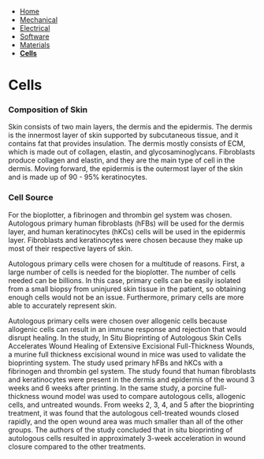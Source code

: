 - [Home](/Biofabrication-Design-Project/index)
- [Mechanical](/Biofabrication-Design-Project/Mechanical)
- [Electrical](/Biofabrication-Design-Project/Electrical)
- [Software](/Biofabrication-Design-Project/Software)
- [Materials](/Biofabrication-Design-Project/Materials)
- **[Cells](/Biofabrication-Design-Project/Cells)**

# Cells

### Composition of Skin
Skin consists of two main layers, the dermis and the epidermis. The dermis is the innermost layer of skin supported by subcutaneous tissue, and it contains fat that provides insulation. The dermis mostly consists of ECM, which is made out of collagen, elastin, and glycosaminoglycans. Fibroblasts produce collagen and elastin, and they are the main type of cell in the dermis. Moving forward, the epidermis is the outermost layer of the skin and is made up of 90 - 95% keratinocytes. 

### Cell Source
For the bioplotter, a fibrinogen and thrombin gel system was chosen. Autologous primary human fibroblasts (hFBs) will be used for the dermis layer, and human keratinocytes (hKCs) cells will be used in the epidermis layer. Fibroblasts and keratinocytes were chosen because they make up most of their respective layers of skin. 

Autologous primary cells were chosen for a multitude of reasons. First, a large number of cells is needed for the bioplotter. The number of cells needed can be billions. In this case, primary cells can be easily isolated from a small biopsy from uninjured skin tissue in the patient, so obtaining enough cells would not be an issue. Furthermore, primary cells are more able to accurately represent skin. 

Autologous primary cells were chosen over allogenic cells because allogenic cells can result in an immune response and rejection that would disrupt healing. In the study, In Situ Bioprinting of Autologous Skin Cells Accelerates Wound Healing of Extensive Excisional Full-Thickness Wounds, a murine full thickness excisional wound in mice was used to validate the bioprinting system. The study used primary hFBs and hKCs with a fibrinogen and thrombin gel system. The study found that human fibroblasts and keratinocytes were present in the dermis and epidermis of the wound 3 weeks and 6 weeks after printing. In the same study, a porcine full-thickness wound model was used to compare autologous cells, allogenic cells, and untreated wounds. From weeks 2, 3, 4, and 5 after the bioprinting treatment, it was found that the autologous cell-treated wounds closed rapidly, and the open wound area was much smaller than all of the other groups. The authors of the study concluded that in situ bioprinting of autologous cells resulted in approximately 3-week acceleration in wound closure compared to the other treatments. 
